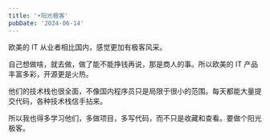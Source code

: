 ```yaml
---
title: '☀️阳光极客'
pubDate: '2024-06-14'
---
```


欧美的 IT 从业者相比国内，感觉更加有极客风采。

自己想做啥，就去做，做了能不能挣钱再说，那是商人的事。所以欧美的 IT 产品丰富多彩，开源更是火热。

他们的技术栈也很全面，不像国内程序员只是局限于很小的范围。每天都能大量提交代码，各种技术栈信手拈来。

所以我也得多学习他们，多做项目，多写代码，而不只是收藏和查看。要做个阳光极客。
